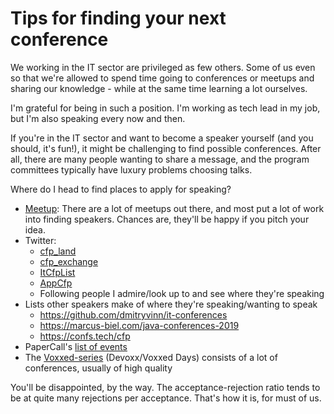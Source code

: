# Tips for finding your next conference

We working in the IT sector are privileged as few others. 
Some of us even so that we're allowed to spend time going to conferences or meetups and sharing our knowledge - while at the same time learning a lot ourselves.

I'm grateful for being in such a position. I'm working as tech lead in my job, but I'm also speaking every now and then.
  
 If you're in the IT sector and want to become a speaker yourself (and you should, it's fun!), it might be challenging to find possible conferences. 
 After all, there are many people wanting to share a message, and the program committees typically have luxury problems choosing talks.
 
 Where do I head to find places to apply for speaking?

 - <a href="https://www.meetup.com/">Meetup</a>: There are a lot of meetups out there, and most put a lot of work into finding speakers. Chances are, they'll be happy if you pitch your idea.  
 - Twitter:
   - <a href="https://twitter.com/cfp_land">cfp_land</a>
   - <a href="https://twitter.com/cfp_exchange">cfp_exchange</a>
   - <a href="https://twitter.com/ItCfpList">ItCfpList</a>
   - <a href="https://twitter.com/AppCfp">AppCfp</a>
   - Following people I admire/look up to and see where they're speaking
- Lists other speakers make of where they're speaking/wanting to speak
    - <a href="https://github.com/dmitryvinn/it-conferences">https://github.com/dmitryvinn/it-conferences</a>
    - <a href="https://marcus-biel.com/java-conferences-2019">https://marcus-biel.com/java-conferences-2019</a>
    - <a href="https://confs.tech/cfp">https://confs.tech/cfp</a>
- PaperCall's <a href="https://www.papercall.io/events">list of events</a>
- The <a href="https://beta.voxxeddays.com/#/">Voxxed-series</a> (Devoxx/Voxxed Days) consists of a lot of conferences, usually of high quality


You'll be disappointed, by the way. The acceptance-rejection ratio tends to be at quite many rejections per acceptance. That's how it is, for must of us.